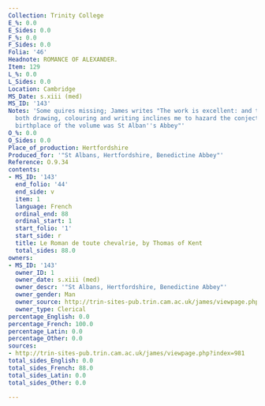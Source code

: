 ```yaml
---
Collection: Trinity College
E_%: 0.0
E_Sides: 0.0
F_%: 0.0
F_Sides: 0.0
Folia: '46'
Headnote: ROMANCE OF ALEXANDER.
Item: 129
L_%: 0.0
L_Sides: 0.0
Location: Cambridge
MS_Date: s.xiii (med)
MS_ID: '143'
Notes: 'Some quires missing; James writes "The work is excellent: and the style of
  both drawing, colouring and writing inclines me to hazard the conjecture that the
  birthplace of the volume was St Alban''s Abbey"'
O_%: 0.0
O_Sides: 0.0
Place_of_production: Hertfordshire
Produced_for: '"St Albans, Hertfordshire, Benedictine Abbey"'
Reference: O.9.34
contents:
- MS_ID: '143'
  end_folio: '44'
  end_side: v
  item: 1
  language: French
  ordinal_end: 88
  ordinal_start: 1
  start_folio: '1'
  start_side: r
  title: Le Roman de toute chevalrie, by Thomas of Kent
  total_sides: 88.0
owners:
- MS_ID: '143'
  owner_ID: 1
  owner_date: s.xiii (med)
  owner_descr: '"St Albans, Hertfordshire, Benedictine Abbey"'
  owner_gender: Man
  owner_source: http://trin-sites-pub.trin.cam.ac.uk/james/viewpage.php?index=981
  owner_type: Clerical
percentage_English: 0.0
percentage_French: 100.0
percentage_Latin: 0.0
percentage_Other: 0.0
sources:
- http://trin-sites-pub.trin.cam.ac.uk/james/viewpage.php?index=981
total_sides_English: 0.0
total_sides_French: 88.0
total_sides_Latin: 0.0
total_sides_Other: 0.0

---
```


